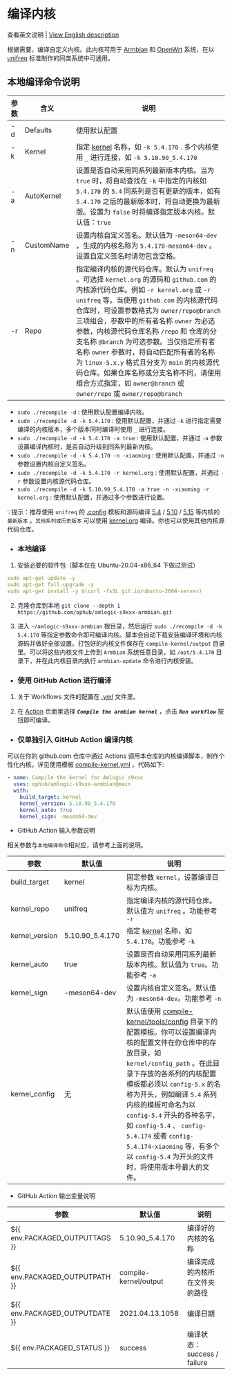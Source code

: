 # 编译内核

查看英文说明 | [View English description](README.md)

根据需要，编译自定义内核。此内核可用于 [Armbian](https://github.com/ophub/amlogic-s9xxx-armbian) 和 [OpenWrt](https://github.com/ophub/amlogic-s9xxx-openwrt) 系统，在以 [unifreq](https://github.com/unifreq/openwrt_packit) 标准制作的同类系统中可通用。

## 本地编译命令说明

| 参数 | 含义 | 说明 |
| ---- | ---- | ---- |
| -d | Defaults | 使用默认配置 |
| -k | Kernel | 指定 [kernel](https://cdn.kernel.org/pub/linux/kernel/v5.x/) 名称，如 `-k 5.4.170` . 多个内核使用 `_` 进行连接，如 `-k 5.10.90_5.4.170` |
| -a | AutoKernel | 设置是否自动采用同系列最新版本内核。当为 `true` 时，将自动查找在 `-k` 中指定的内核如 `5.4.170` 的 `5.4` 同系列是否有更新的版本，如有 `5.4.170` 之后的最新版本时，将自动更换为最新版。设置为 `false` 时将编译指定版本内核。默认值：`true` |
| -n | CustomName | 设置内核自定义签名。默认值为 `-meson64-dev` ，生成的内核名称为 `5.4.170-meson64-dev` 。设置自定义签名时请勿包含空格。 |
| -r | Repo | 指定编译内核的源代码仓库。默认为 `unifreq` 。可选择 `kernel.org` 的源码和 `github.com` 的内核源代码仓库。例如 `-r kernel.org` 或 `-r unifreq` 等。当使用 `github.com` 的内核源代码仓库时，可设置参数格式为 `owner/repo@branch` 三项组合，参数中的所有者名称 `owner` 为必选参数，内核源代码仓库名称 `/repo` 和 仓库的分支名称 `@branch` 为可选参数。当仅指定所有者名称 `owner` 参数时，将自动匹配所有者的名称为 `linux-5.x.y` 格式且分支为 `main` 的内核源代码仓库。如果仓库名称或分支名称不同，请使用组合方式指定，如 `owner@branch` 或 `owner/repo` 或 `owner/repo@branch` |

- `sudo ./recompile -d` : 使用默认配置编译内核。
- `sudo ./recompile -d -k 5.4.170` : 使用默认配置，并通过 `-k` 进行指定需要编译的内核版本，多个版本同时编译时使用 `_` 进行连接。
- `sudo ./recompile -d -k 5.4.170 -a true` : 使用默认配置，并通过 `-a` 参数设置编译内核时，是否自动升级到同系列最新内核。
- `sudo ./recompile -d -k 5.4.170 -n -xiaoming` : 使用默认配置，并通过 `-n` 参数设置内核自定义签名。
- `sudo ./recompile -d -k 5.4.170 -r kernel.org` : 使用默认配置，并通过 `-r` 参数设置内核源代码仓库。
- `sudo ./recompile -d -k 5.10.90_5.4.170 -a true -n -xiaoming -r kernel.org` : 使用默认配置，并通过多个参数进行设置。

💡提示：推荐使用 `unifreq` 的 [.config](https://github.com/unifreq/arm64-kernel-configs) 模板和源码编译 [5.4](https://github.com/unifreq/linux-5.4.y) / [5.10](https://github.com/unifreq/linux-5.10.y) / [5.15](https://github.com/unifreq/linux-5.15.y) 等内核的 `最新版本` 。`其他系列或历史版本` 可以使用 [kernel.org](https://cdn.kernel.org/pub/linux/kernel/v5.x/) 编译。你也可以使用其他内核源代码仓库。

- ### 本地编译

1. 安装必要的软件包（脚本仅在 Ubuntu-20.04-x86_64 下做过测试）

```yaml
sudo apt-get update -y
sudo apt-get full-upgrade -y
sudo apt-get install -y $(curl -fsSL git.io/ubuntu-2004-server)
```

2. 克隆仓库到本地 `git clone --depth 1 https://github.com/ophub/amlogic-s9xxx-armbian.git`

3. 进入 `~/amlogic-s9xxx-armbian` 根目录，然后运行 `sudo ./recompile -d -k 5.4.170` 等指定参数命令即可编译内核。脚本会自动下载安装编译环境和内核源码并做好全部设置。打包好的内核文件保存在 `compile-kernel/output` 目录里。可以将这些内核文件上传到 `Armbian` 系统任意目录，如 `/opt/5.4.170` 目录下，并在此内核目录内执行 `armbian-update` 命令进行内核安装。

- ### 使用 GitHub Action 进行编译

1. 关于 Workflows 文件的配置在 [.yml](https://github.com/ophub/amlogic-s9xxx-armbian/tree/main/.github/workflows) 文件里。

2. 在 [Action](https://github.com/ophub/amlogic-s9xxx-armbian/actions) 页面里选择 ***`Compile the armbian kernel`*** ，点击 ***`Run workflow`*** 按钮即可编译。

- ### 仅单独引入 GitHub Action 编译内核

可以在你的 github.com 仓库中通过 Actions 调用本仓库的内核编译脚本，制作个性化内核。详见使用模板 [compile-kernel.yml](https://github.com/ophub/amlogic-s9xxx-openwrt/blob/main/.github/workflows/compile-kernel.yml) 。代码如下:

```yaml
- name: Compile the kernel for Amlogic s9xxx
  uses: ophub/amlogic-s9xxx-armbian@main
  with:
    build_target: kernel
    kernel_version: 5.10.90_5.4.170
    kernel_auto: true
    kernel_sign: -meson64-dev
```

- GitHub Action 输入参数说明

相关参数与`本地编译命令`相对应，请参考上面的说明。

| 参数               | 默认值           | 说明                                                      |
|-------------------|-----------------|-----------------------------------------------------------|
| build_target      | kernel          | 固定参数 `kernel`，设置编译目标为内核。                        |
| kernel_repo       | unifreq         | 指定编译内核的源代码仓库。默认值为 `unifreq` 。功能参考 `-r`      |
| kernel_version    | 5.10.90_5.4.170 | 指定 [kernel](https://cdn.kernel.org/pub/linux/kernel/v5.x/) 名称，如 `5.4.170`。功能参考 `-k` |
| kernel_auto       | true            | 设置是否自动采用同系列最新版本内核。默认值为 `true`。功能参考 `-a`  |
| kernel_sign       | -meson64-dev    | 设置内核自定义签名。默认值为 `-meson64-dev`。功能参考 `-n`       |
| kernel_config     | 无              | 默认值使用 [compile-kernel/tools/config](tools/config) 目录下的配置模板。你可以设置编译内核的配置文件在你仓库中的存放目录，如 `kernel/config_path` 。在此目录下存放的各系列的内核配置模板都必须以 `config-5.x` 的名称为开头，例如编译 `5.4` 系列内核的模板可命名为以 `config-5.4` 开头的各种名字，如 `config-5.4` 、 `config-5.4.174` 或者 `config-5.4.174-xiaoming` 等，有多个以 `config-5.4` 为开头的文件时，将使用版本号最大的文件。 |

- GitHub Action 输出变量说明

| 参数                               | 默认值                    | 说明                       |
|-----------------------------------|--------------------------|----------------------------|
| ${{ env.PACKAGED_OUTPUTTAGS }}    | 5.10.90_5.4.170          | 编译好的内核的名称            |
| ${{ env.PACKAGED_OUTPUTPATH }}    | compile-kernel/output    | 编译完成的内核所在文件夹的路径  |
| ${{ env.PACKAGED_OUTPUTDATE }}    | 2021.04.13.1058          | 编译日期                    |
| ${{ env.PACKAGED_STATUS }}        | success                  | 编译状态：success / failure  |

